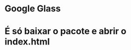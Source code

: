 # Google Glass

<!DOCTYPE html>

<html>
  <body>
    <h1>É só baixar o pacote e abrir o index.html</h1>
  </body>
</html>
